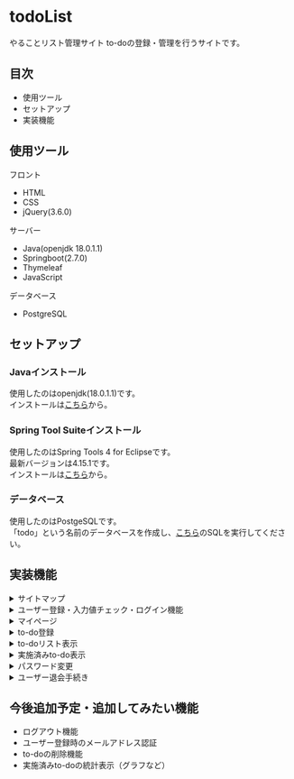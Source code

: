 # todoList
やることリスト管理サイト
to-doの登録・管理を行うサイトです。

## 目次
- 使用ツール
- セットアップ
- 実装機能
## 使用ツール
フロント
- HTML
- CSS
- jQuery(3.6.0)

サーバー
- Java(openjdk 18.0.1.1)
- Springboot(2.7.0)
- Thymeleaf
- JavaScript

データベース
- PostgreSQL

## セットアップ
### Javaインストール
使用したのはopenjdk(18.0.1.1)です。  
インストールは[こちら](https://jdk.java.net/18/)から。

### Spring Tool Suiteインストール
使用したのはSpring Tools 4 for Eclipseです。  
最新バージョンは4.15.1です。  
インストールは[こちら](https://spring.io/tools)から。

### データベース
使用したのはPostgeSQLです。  
「todo」という名前のデータベースを作成し、[こちら]()のSQLを実行してください。  
## 実装機能
<details>
  <summary>サイトマップ</summary>
  作成中
</details>
<details>
  <summary>ユーザー登録・入力値チェック・ログイン機能</summary>  
  
1.ログイン画面  
![ログイン画面](./src/main/resources/static/img/login.jpg)  
上記ログインページが表示されます。  
新規登録をする場合、パスワードを忘れた場合はログインフォーム下部のリンクをクリックします。  
メールアドレス、パスワードに誤りがある場合、もしくは空欄のままログインボタンを選択すると、  
下記のようにエラーメッセージが表示されます。  
![ログイン画面（エラー）](src/main/resources/static/img/loginError.jpg)  
メールアドレス、パスワードを入力し、データベースに情報が一致するものがあればログイン処理が行われます。  
その際にトークン（16桁の半角英数字の文字列）が発行され、以降はこれを利用してログイン認証を行う。  

2.ユーザー登録画面  
![ユーザー登録](./src/main/resources/static/img/userAdd.jpg)  
ログインページ内リンクを選択すると、上記の登録フォームが表示されます。  
パスワードと確認用パスワードの入力が一致しない場合、確認ボタンが活性化しないため登録確認が行えません。（JavaScript使用）  
![パスワード不一致](./src/main/resources/static/img/userAdd2.jpg)  
パスワードと確認用パスワードを入力し、確認ボタンを押しても、入力されていない項目がある場合は  エラーメッセージが表示され、確認画面には進めません。  
![入力値エラー](./src/main/resources/static/img/userAdd3.jpg)  
 同一メールアドレスの使用を避けるため、登録済みメールアドレスで登録を行おうとした場合は  
エラーメッセージが表示され、確認画面には進めません。  
※パスワード以外の入力済み項目はフォームに残ったままになります。
![同一メールアドレス](./src/main/resources/static/img/userAdd4.jpg)  
不備なく入力が完了すると、下記のような確認画面に進みます。  
![ログイン画面](./src/main/resources/static/img/userAddCheck.jpg)  
変更がなければ「登録」、修正項目があれば「修正」 ボタンを押します。  
修正ボタンを押すと、一つ前のページに戻ります。  
この時も、パスワード以外の入力済み項目は残った状態で表示されます。
![登録完了](./src/main/resources/static/img/userAddComp.jpg)  
登録ボタンを押すと、上記のページが表示されます。  
ログインボタンを押すと、ログインページに戻ります。  
	
</details>
<details>
  <summary>マイページ</summary>

  ![マイページトップ](./src/main/resources/static/img/myPage.jpg)  
ログインすると、上記のページが表示されます。  
マイページトップを含め、ログインしていないと表示されないページはトークンの有無・有効性で  
判定を行うため、ブラウザの「戻る」などを使用すると再度ログインが必要になってしまいます。  

</details>
<details>
  <summary>to-do登録</summary>
  
![to-do登録](./src/main/resources/static/img/todoAdd.jpg)  
マイページ、もしくはヘッダーの「to-do登録」を押すと、上記のページが表示されます。  
重要度、to-doの内容、期限日、カテゴリが必須項目となっており、備考・メモは任意入力です。  
![to-do登録エラー](./src/main/resources/static/img/todoAdd2.jpg)  
必須項目を入力しないまま登録ボタンを押すと、エラーメッセージが表示されます。  
必要事項を入力し、登録ボタンを押すとto-doが登録され、to-doリスト画面に移動します。

</details>
<details>
  <summary>to-doリスト表示</summary>

![to-doリスト](./src/main/resources/static/img/todoList.jpg)  
マイページ、またはヘッダーの「to-doリスト」を押すと、上記のページが表示されます。  
画面右上のプルダウンから並べ変えを行うことも可能となっており、下記のとおり  
並べ替えを行うことが出来ます。  
to-do登録順/重要度が低い順/重要度が高い順/期限日が近い順/期限日が遠い順/カテゴリ順  
  
実施済みにチェックを入れたto-doは自動的に表示されなくなります。（JavaScript使用）  
実施済みto-doを確認したい場合は「to-doログ」を参照します。
  
</details>
<details>
  <summary>実施済みto-do表示</summary>
  
![to-doログ](./src/main/resources/static/img/todoLog.jpg)  
マイページ、またはヘッダーの「to-doログ」を押すと、上記のページが表示されます。  
to-doリストで実施済みにチェックを入れたものが確認できます。  
to-doリスト同様、右上のプルダウンから並べ替えを行うことが出来ます。

</details>
<details>
  <summary>パスワード変更</summary>
  
1.ログイン前にパスワードを変更する場合  
![ログイン前パスワード変更](./src/main/resources/static/img/changePassword2.jpg)  
ログインに必要なパスワードを忘れてしまった場合、ログイン画面下のリンクから  
変更を行うことが出来ます。  
リンクを押すと上記ページが表示されるため、登録しているパスワードを入力します。  
この時、データベースに一致するメールアドレスが無い場合は、エラーメッセージが表示されます。  
![ログイン前パスワード変更エラー](./src/main/resources/static/img/changePassword5.jpg)  
  
入力されたメールアドレスがデータベースと一致した場合は、秘密の質問に回答するフォームが表示されます。  
![秘密の質問](./src/main/resources/static/img/changePassword3.jpg)  
未入力もしくはユーザー登録時に回答した答えと一致しない場合はエラーメッセージが表示されます。  
  
回答がデータベースと一致すると、新しいパスワードを設定するフォームが表示されます。  
![ログイン前パスワード変更2](./src/main/resources/static/img/changePassword4.jpg)  
パスワードと確認用パスワードが一致しない場合、パスワード変更ボタンは活性化しません。  
パスワードと確認用パスワードを入力し、パスワード変更ボタンを押すと変更処理が完了し、  
ログイン画面に戻ります。  
  
2.ログイン後にパスワードを変更する場合  
![ログイン前パスワード変更3](./src/main/resources/static/img/changePassword.jpg)  
マイページ、またはヘッダーの「パスワード変更」ボタンを押すと、上記のページが表示されます。  
パスワードと確認用パスワードが一致しない場合、ボタンが活性化せずパスワード変更が出来ません。  
変更が完了すると、マイページトップに戻ります。  

</details>
<details>
  <summary>ユーザー退会手続き</summary>
  
![退会手続き](./src/main/resources/static/img/userSecession.jpg)  
マイページの「退会手続き」ボタンを押すと、上記のページが表示されます。  
ログイン用パスワードを入力し退会ボタンを押すと、退会処理が行われます。  
空欄もしくは誤ったパスワードを入力してボタンを押した場合、エラーメッセージが表示されます。  
![退会手続き](./src/main/resources/static/img/userSecession2.jpg)  
退会手続きが完了すると、下記のページが表示されます。  
![退会手続き完了](./src/main/resources/static/img/userSecessionComp.jpg)  

</details>
  
## 今後追加予定・追加してみたい機能  
- ログアウト機能  
- ユーザー登録時のメールアドレス認証  
- to-doの削除機能  
- 実施済みto-doの統計表示（グラフなど） 
